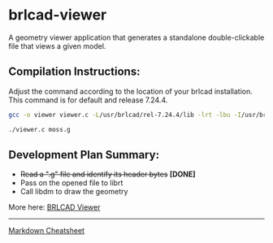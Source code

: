 # brlcad-viewer
A geometry viewer application that generates a standalone double-clickable file that views a given model.

## Compilation Instructions:

Adjust the command according to the location of your brlcad installation. This command is for default and release 7.24.4.

```bash
gcc -o viewer viewer.c -L/usr/brlcad/rel-7.24.4/lib -lrt -lbu -I/usr/brlcad/rel-7.24.4/include -I/usr/brlcad/rel-7.24.4/include/brlcad

./viewer.c moss.g
```
## Development Plan Summary:

* ~~Read a ".g" file and identify its header bytes~~ **[DONE]**
* Pass on the opened file to librt
* Call libdm to draw the geometry 

More here: [BRLCAD Viewer](http://brlcad.org/wiki/Geometry_Viewer_Application_for_BRL-CAD)

---
[Markdown Cheatsheet](//github.com/adam-p/markdown-here/wiki/Markdown-Cheatsheet)

